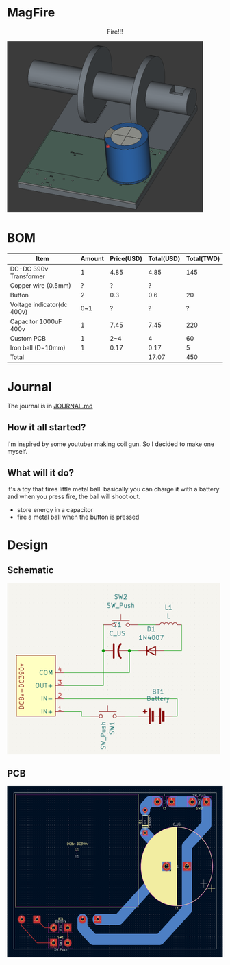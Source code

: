 # MagFire

<p align="center">
Fire!!!
</p>

<img src="https://raw.githubusercontent.com/KnowScratcher/MagFire/refs/heads/main/img/20250620design.png" height="400" alt="model">


# BOM
| Item                       | Amount | Price(USD) | Total(USD) | Total(TWD) |
| -------------------------- | ------ | ---------- | ---------- | ---------- |
| DC-DC 390v Transformer     | 1      | 4.85       | 4.85       | 145        |
| Copper wire (0.5mm)        | ?      | ?          | ?          |            |
| Button                     | 2      | 0.3        | 0.6        | 20         |
| Voltage indicator(dc 400v) | 0~1    | ?          | ?          | ?          |
| Capacitor 1000uF 400v      | 1      | 7.45       | 7.45       | 220        |
| Custom PCB                 | 1      | 2~4        | 4          | 60         |
| Iron ball (D=10mm)         | 1      | 0.17       | 0.17       | 5          |
| Total                      |        |            | 17.07      | 450        |

# Journal
The journal is in [JOURNAL.md](JOURNAL.md)

## How it all started?

I'm inspired by some youtuber making coil gun. So I decided to make one myself.

## What will it do?
it's a toy that fires little metal ball. basically you can charge it with a battery and when you press fire, the ball will shoot out.

- store energy in a capacitor
- fire a metal ball when the button is pressed



# Design
## Schematic

<img src="https://raw.githubusercontent.com/KnowScratcher/MagFire/refs/heads/main/img/scheme.png" height="400" alt="schematic">

## PCB

<img src="https://raw.githubusercontent.com/KnowScratcher/MagFire/refs/heads/main/img/pcb.png" height="400" alt="PCB">


